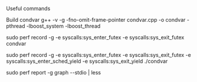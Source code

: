 Useful commands

Build condvar
 g++ -v -g -fno-omit-frame-pointer condvar.cpp -o condvar -pthread  -lboost_system -lboost_thread
 
sudo perf record -g  -e syscalls:sys_enter_futex -e
syscalls:sys_exit_futex condvar

sudo perf record -g  -e syscalls:sys_enter_futex -e
syscalls:sys_exit_futex -e syscalls:sys_enter_sched_yield -e
syscalls:sys_exit_yield ./condvar

sudo perf report -g graph --stdio | less 
